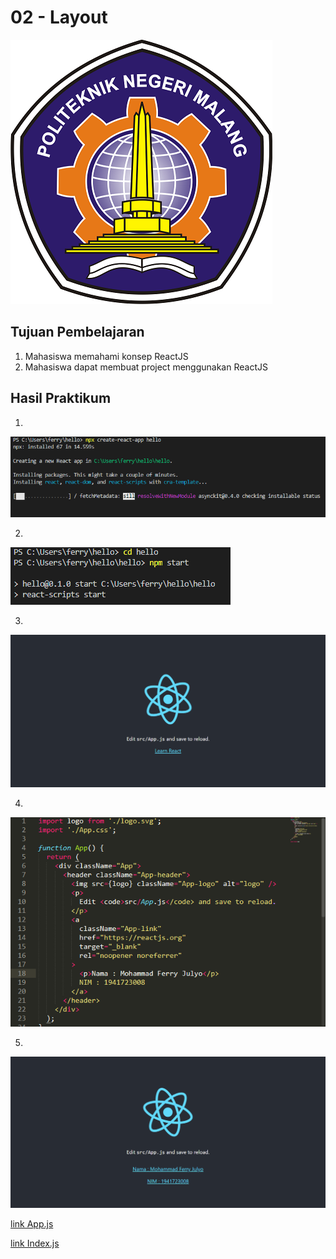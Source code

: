 # 02 - Layout

![contoh gambar](img/polinema.png)

## Tujuan Pembelajaran

1. Mahasiswa memahami konsep ReactJS
2. Mahasiswa dapat membuat project menggunakan ReactJS

## Hasil Praktikum

1. 
![Screenshot hasil uji coba](img/1.png)

2. 
![Screenshot hasil uji coba](img/2.png)

3. 
![Screenshot hasil uji coba](img/3.png)

4. 
![Screenshot hasil uji coba](img/4.png)

5. 
![Screenshot hasil uji coba](img/5.png)


[link App.js](../../src/02_layout/App.js)<br>

[link Index.js](../../src/02_layout/Index.js)<br>